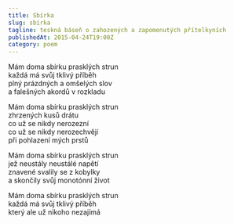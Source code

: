 ```yaml
---
title: Sbírka
slug: sbirka
tagline: teskná báseň o zahozených a zapomenutých přítelkyních
publishedAt: 2015-04-24T19:00Z
category: poem
---
```

Mám doma sbírku prasklých strun \
každá má svůj tklivý příběh \
plný prázdných a omšelých slov \
a falešných akordů v rozkladu

Mám doma sbírku prasklých strun \
zhrzených kusů drátu \
co už se nikdy nerozezní \
co už se nikdy nerozechvějí \
při pohlazení mých prstů

Mám doma sbírku prasklých strun \
jež neustály neustálé napětí \
znavené svalily se z kobylky \
a skončily svůj monotónní život

Mám doma sbírku prasklých strun \
každá má svůj tklivý příběh \
který ale už nikoho nezajímá
